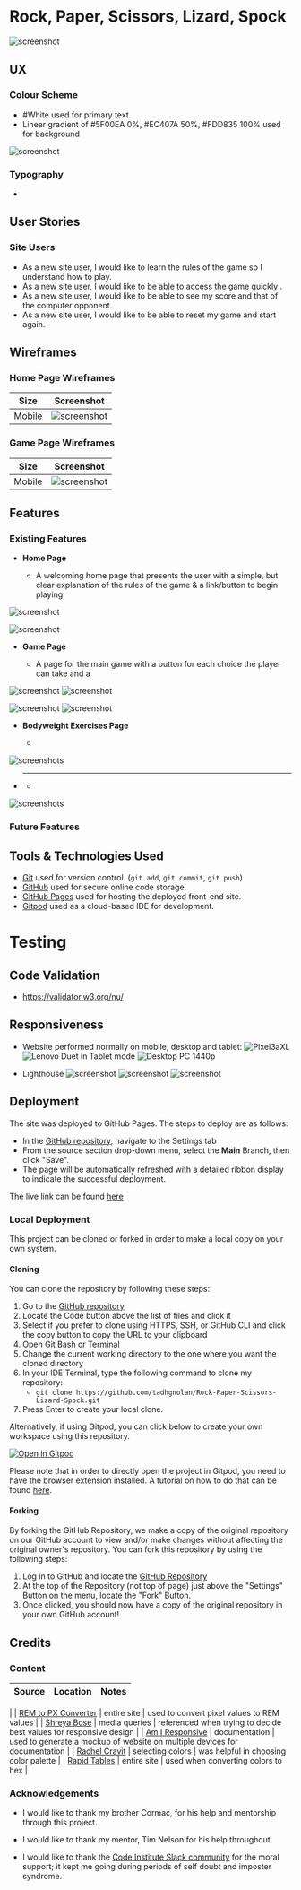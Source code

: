 # Rock, Paper, Scissors, Lizard, Spock


![screenshot](documentation/images/mockup.png)

## UX

### Colour Scheme

-  #White used for primary text.
-  Linear gradient of #5F00EA 0%, #EC407A 50%, #FDD835 100% used for background

![screenshot](documentation/images/color_scheme.png)


### Typography

- 
## User Stories

### Site Users

- As a new site user, I would like to learn the rules of the game so I understand how to play.
- As a new site user, I would like to be able to access the game quickly .
- As a new site user, I would like to be able to see my score and that of the computer opponent.
- As a new site user, I would like to be able to reset my game and start again.

## Wireframes

### Home Page Wireframes

| Size | Screenshot |
| --- | --- |
| Mobile | ![screenshot]() |

### Game Page Wireframes

| Size | Screenshot |
| --- | --- |
| Mobile | ![screenshot]() |

## Features


### Existing Features

- **Home Page**

    - A welcoming home page that presents the user with a simple, but clear explanation of the rules of the game & a link/button to begin playing.

![screenshot](documentation/images/home_page.png)

![screenshot](documentation/images/home_page_1.png)



- **Game Page**
	
    - A page for the main game with a button for each choice the player can take and a 
    
![screenshot]()
![screenshot]()
    
![screenshot]()
![screenshot]()

- **Bodyweight Exercises Page**
	
    -
    
![screenshots]()

- ****
	
    -
    
![screenshots]()

### Future Features

## Tools & Technologies Used

- [Git](https://git-scm.com) used for version control. (`git add`, `git commit`, `git push`)
- [GitHub](https://github.com) used for secure online code storage.
- [GitHub Pages](https://pages.github.com) used for hosting the deployed front-end site.
- [Gitpod](https://gitpod.io) used as a cloud-based IDE for development.

# Testing

## Code Validation
- https://validator.w3.org/nu/

## Responsiveness
- Website performed normally on mobile, desktop and tablet:
![Pixel3aXL]()
![Lenovo Duet in Tablet mode]()
![Desktop PC 1440p]()

- Lighthouse
 ![screenshot]()
 ![screenshot]()
 ![screenshot](d)
 
## Deployment

The site was deployed to GitHub Pages. The steps to deploy are as follows:
- In the [GitHub repository](https://github.com/tadhgnolan/Rock-Paper-Scissors-Lizard-Spock), navigate to the Settings tab 
- From the source section drop-down menu, select the **Main** Branch, then click "Save".
- The page will be automatically refreshed with a detailed ribbon display to indicate the successful deployment.

The live link can be found [here](https://github.com/tadhgnolan/Rock-Paper-Scissors-Lizard-Spock)

### Local Deployment

This project can be cloned or forked in order to make a local copy on your own system.

#### Cloning

You can clone the repository by following these steps:

1. Go to the [GitHub repository](https://github.com/tadhgnolan/Rock-Paper-Scissors-Lizard-Spock) 
2. Locate the Code button above the list of files and click it 
3. Select if you prefer to clone using HTTPS, SSH, or GitHub CLI and click the copy button to copy the URL to your clipboard
4. Open Git Bash or Terminal
5. Change the current working directory to the one where you want the cloned directory
6. In your IDE Terminal, type the following command to clone my repository:
	- `git clone https://github.com/tadhgnolan/Rock-Paper-Scissors-Lizard-Spock.git`
7. Press Enter to create your local clone.

Alternatively, if using Gitpod, you can click below to create your own workspace using this repository.

[![Open in Gitpod](https://gitpod.io/button/open-in-gitpod.svg)](https://gitpod.io/#https://github.com/tadhgnolan/Rock-Paper-Scissors-Lizard-Spock)

Please note that in order to directly open the project in Gitpod, you need to have the browser extension installed.
A tutorial on how to do that can be found [here](https://www.gitpod.io/docs/configure/user-settings/browser-extension).

#### Forking

By forking the GitHub Repository, we make a copy of the original repository on our GitHub account to view and/or make changes without affecting the original owner's repository.
You can fork this repository by using the following steps:

1. Log in to GitHub and locate the [GitHub Repository](https://github.com/tadhgnolan/Rock-Paper-Scissors-Lizard-Spock)
2. At the top of the Repository (not top of page) just above the "Settings" Button on the menu, locate the "Fork" Button.
3. Once clicked, you should now have a copy of the original repository in your own GitHub account!

## Credits

### Content


| Source | Location | Notes |
| --- | --- | --- |
| 
| [REM to PX Converter](https://pixelsconverter.com/rem-to-px) | entire site | used to convert pixel values to REM values |
| [Shreya Bose](https://www.browserstack.com/guide/ideal-screen-sizes-for-responsive-design) | media queries | referenced when trying to decide best values for responsive design |
| [Am I Responsive](https://ui.dev/amiresponsive?) | documentation | used to generate a mockup of website on multiple devices for documentation |
| [Rachel Cravit](https://venngage.com/blog/color-blind-friendly-palette/) | selecting colors | was helpful in choosing color palette |
| [Rapid Tables](https://www.rapidtables.com/convert/color/index.html) | entire site | used when converting colors to hex |


### Acknowledgements


- I would like to thank my brother Cormac, for his help and mentorship through this project.

- I would like to thank my mentor, Tim Nelson for his help throughout.

- I would like to thank the [Code Institute Slack community](https://code-institute-room.slack.com) for the moral support; it kept me going during periods of self doubt and imposter syndrome.